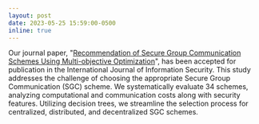 ```yaml
---
layout: post
date: 2023-05-25 15:59:00-0500
inline: true
---
```


Our journal paper, "[Recommendation of Secure Group Communication Schemes Using Multi-objective Optimization](https://doi.org/10.1007/s10207-023-00692-0)", has been accepted for publication in the International Journal of Information Security. This study addresses the challenge of choosing the appropriate Secure Group Communication (SGC) scheme. We systematically evaluate 34 schemes, analyzing computational and communication costs along with security features. Utilizing decision trees, we streamline the selection process for centralized, distributed, and decentralized SGC schemes.